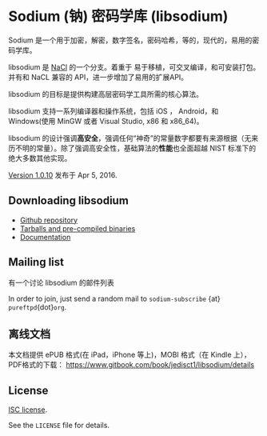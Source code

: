 # Sodium (钠) 密码学库 (libsodium)

Sodium 是一个用于加密，解密，数字签名，密码哈希，等的，现代的，易用的密码学库。

libsodium 是 [NaCl](http://nacl.cr.yp.to/) 的一个分支。着重于 易于移植，可交叉编译，和可安装打包。并有和 NaCL 兼容的 API，进一步增加了易用的扩展API。

libsodium 的目标是提供构建高层密码学工具所需的核心算法。

libsodium 支持一系列编译器和操作系统，包括 iOS ， Android，和 Windows(使用 MinGW 或者 Visual Studio, x86 和 x86_64)。

libsodium 的设计强调**高安全**，强调任何“神奇”的常量数字都要有来源根据（无来历不明的常量）。除了强调高安全性，基础算法的**性能**也全面超越 NIST 标准下的绝大多数其他实现。

[Version 1.0.10](https://github.com/jedisct1/libsodium/releases) 发布于 Apr 5, 2016.

## Downloading libsodium

- [Github repository](https://github.com/jedisct1/libsodium)
- [Tarballs and pre-compiled binaries](https://download.libsodium.org/libsodium/releases/)
- [Documentation](http://doc.libsodium.org)

## Mailing list
有一个讨论 libsodium 的邮件列表

In order to join, just send a random mail to `sodium-subscribe` {at}
`pureftpd`{dot}`org`.

## 离线文档
本文档提供  ePUB 格式(在 iPad，iPhone 等上)，MOBI 格式（在 Kindle 上）， PDF格式的下载：
 https://www.gitbook.com/book/jedisct1/libsodium/details

## License

[ISC license](https://en.wikipedia.org/wiki/ISC_license).

See the `LICENSE` file for details.
